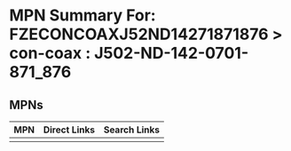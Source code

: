 



# MPN Summary For: FZECONCOAXJ52ND14271871876 > con-coax : J502-ND-142-0701-871_876

## MPNs
  

|MPN|Direct Links|Search Links|
| :--- | :--- | :--- |
||||
